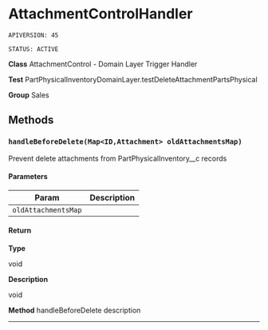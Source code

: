 # AttachmentControlHandler

`APIVERSION: 45`

`STATUS: ACTIVE`



**Class** AttachmentControl - Domain Layer Trigger Handler


**Test** PartPhysicalInventoryDomainLayer.testDeleteAttachmentPartsPhysical


**Group** Sales

## Methods
### `handleBeforeDelete(Map<ID,Attachment> oldAttachmentsMap)`

Prevent delete attachments from PartPhysicalInventory__c records

#### Parameters

|Param|Description|
|---|---|
|`oldAttachmentsMap`||

#### Return

**Type**

void

**Description**

void


**Method** handleBeforeDelete description

---
